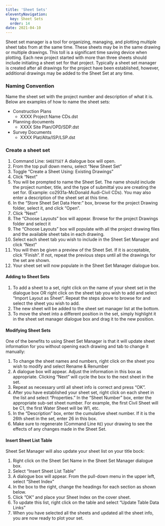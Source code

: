 ```yaml
---
title: 'Sheet Sets'
eleventyNavigation:
  key: Sheet Sets
  order: 14
date: 2021-04-10
---
```


Sheet set manager is a tool for organizing, managing, and plotting multiple sheet tabs from at the same time. These sheets may be in the same drawing or multiple drawings. This toll is a significant time saving device when plotting. Each new project started with more than three sheets should include initiating a sheet set for that project. Typically a sheet set manager is created after all drawings for the project have been established, however, additional drawings may be added to the Sheet Set at any time.

### Naming Convention

Name the sheet set with the project number and description of what it is. Below are examples of how to name the sheet sets:

- Construction Plans
  - XXXX Project Name CDs.dst
- Planning documents
  - XXXX Site Plan/OPD/SDP.dst
- Survey Documents
  - XXXX Plat/Alta/ISP/LSP.dst

### Create a sheet set

1. Command Line: `SHEETSET` A dialogue box will open.
2. From the top pull down menu, select “New Sheet Set”
3. Toggle “Create a Sheet Using: Existing Drawings”
4. Click “Next”
5. You will be prompted to name the Sheet Set. The name should include the project number, title, and the type of submittal you are creating the set for. (Example: co2931a-McDonald Audi-Civil CDs). You may also enter a description of the sheet set at this time.
6. In the “Store Sheet Set Data Here:” box, browse for the project Drawing folder, select it, and click “Open”.
7. Click “Next”
8. The “Choose Layouts” box will appear. Browse for the project Drawings folder and select it
9. The “Choose Layouts” box will populate with all the project drawing files and the available sheet tabs in each drawing.
10. Select each sheet tab you wish to include in the Sheet Set Manager and click “Next”
11. You will then be given a preview of the Sheet Set. If it is acceptable, click “Finish”. If not, repeat the previous steps until all the drawings for the set are shown.
12. Your sheet set will now populate in the Sheet Set Manager dialogue box.

#### Adding to Sheet Sets

1. To add a sheet to a set, right click on the name of your sheet set in the dialogue box OR right click on the sheet tab you wish to add and select “Import Layout as Sheet”. Repeat the steps above to browse for and select the sheet you wish to add.
2. The new sheet will be added to the sheet set manager list at the bottom.
3. To move the sheet into a different position in the set, simply highlight it in the sheet set manager dialogue box and drag it to the new position.

#### Modifying Sheet Sets

One of the benefits to using Sheet Set Manager is that it will update sheet information for you without opening each drawing and tab to change it manually:

1. To change the sheet names and numbers, right click on the sheet you wish to modify and select Rename & Renumber
2. A dialogue box will appear. Adjust the information in this box as appropriate. Clicking “Next” will cycle the box to the next sheet in the set.
3. Repeat as necessary until all sheet info is correct and press “OK”.
4. After you have established your sheet set, right click on each sheet in the list and select “Properties.” In the “Sheet Number” box, enter the appropriate sub-set sheet number. For example, the first Civil Sheet will be C1, the first Water Sheet will be W1, etc.
5. In the “Description” box, enter the cumulative sheet number. If it is the 26th sheet in the set, enter 26 in this box.
6. Make sure to regenerate (Command Line `RE`) your drawing to see the effects of any changes made in the Sheet Set.

#### Insert Sheet List Table

Sheet Set Manager will also update your sheet list on your title bock:

1. Right click on the Sheet Set Name in the Sheet Set Manager dialogue box.
2. Select “Insert Sheet List Table”
3. A dialogue box will appear. From the pull-down menu in the upper left, select “Sheet Index”
4. In the box to the right, change the headings for each section as shown below.
5. Click ”OK” and place your Sheet Index on the cover sheet.
6. To update this list, right click on the table and select “Update Table Data Links”
7. When you have selected all the sheets and updated all the sheet info, you are now ready to plot your set.
